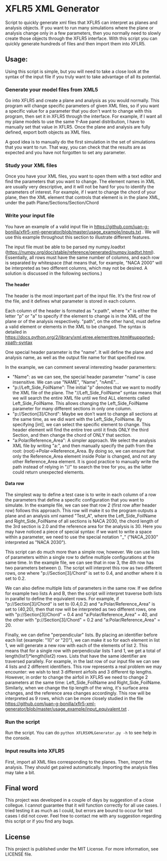 # XFLR5 XML Generator
Script to quickly generate xml files that XFLR5 can interpret as planes and analysis objects.
If you want to run many simulations where the plane or analysis change only in a few parameters, then you normally need to slowly create those objects through the XFLR5 interface.
With this script you can quickly generate hundreds of files and then import them into XFLR5.

## Usage:
Using this script is simple, but you will need to take a close look at the syntax of the input file if you truly want to take advantage of all its potential.

### Generate your model files from XML5
Go into XFLR5 and create a plane and analysis as you would normally. This program will change specific parameters of given XML files, so if you want a specific value for a parameter
that you don't want to change with this program, then set it in XFLR5 through the interface. For example, if I want all my plane models to use the same Y-Axe panel distribution, I
have to manually set that value in XFLR5. Once the plane and analysis are fully defined, export both objects as XML files.

A good idea is to manually do the first simulation in the set of simulations that you want to run. That way, you can check that the results are as expected and you have not forgotten
to set any parameter.

### Study your XML files
Once you have your XML files, you want to open them with a text editor and find the parameters that you want to change. The element names in XML are usually very descriptive, and
it will not be hard for you to identify the parameters of interest. For example, if I want to change the chord of your plane, then the XML element that controls that element is 
in the plane XML, under the path Plane/Sections/Section/Chord

### Write your input file
You have an example of a valid input file in https://github.com/juan-g-bonilla/xflr5-xml-generator/blob/master/usage_example/inputs.txt . We will use this example throughout
this section to illustrate different features.

The input file must be able to be parsed my numpy.loadtxt (https://numpy.org/doc/stable/reference/generated/numpy.loadtxt.html). Essentially, all rows must have the same number
of columns, and each row is separated by whitespace (that means that, for example, "NACA 2000" will be interpreted as two different columns, which may not be desired. A
solution is discussed in the following sections.)

#### The header
The header is the most important part of the input file. It's the first row of the file, and it defines what parameter is stored in each column.

Each column of the header is formated as "x:path", where "x" is either the letter "p" or "a" to specify if the element to change is in the XML of the plane or of the analysis respectively.
"path", on the other hand, must define a valid element or elements in the XML to be changed. The syntax is detailed in https://docs.python.org/2/library/xml.etree.elementtree.html#supported-xpath-syntax

One special header parameter is the "name". It will define the plane and analysis name, as well as the output file name for that specified row.

In the example, we can comment several interesting header paramenters:
* "Name": as we can see, the special header parameter "name" is case insensitive. We can use "NAME", "Name", "nAmE"...
* "p://Left_Side_FoilName": The initial "p" denotes that we want to modify the XML file of the plane. The "//Left_Side_FoilName" syntax means that we will search the entire XML
file until we find ALL elements called Left_Side_FoilName. This allows changing the Left_Side_FoilName parameter for many different sections in only one column.
* "p://Section[3]/Chord": Maybe we don't want to change all sections at the same time, as we did want with the Left_Side_FoilName. By specifying [int], we can select the specific
element to change. This header element will find the entire tree until it finds ONLY the third Section, and then change the chord of ONLY that section.
* "a:Polar/Reference_Area": A simpler approach. We select the analysis XML file by writing "a:", and then manually specify the path from the root: (root)->Polar->Reference_Area.
By doing so, we can ensure that only the Reference_Area element inside Polar is changed, and not any other Reference_Area element. It is good practice to manually write the path
instead of relying in "//" to search the tree for you, as the latter could return unexpected elements.

#### Data row
The simplest way to define a test case is to write in each column of a row the parameters that define a specific configuration that you want to simulate.
In the example file, we can see that row 2 (first row after header row) follows this approach. This row will make it so the program outputs a plane and an analysis xml named 
"Test_A", where the Left_Side_FoilName and Right_Side_FoilName of all sections is NACA 2030, the chord length of the 3rd section is 2.0 and the reference area for the analysis is 30.
Here you may have noticed a piece of special syntax: if we want to write a space within a parameter, we need to use the special notation "\_" ("NACA\_2030" interpreted as "NACA 2030").

This script can do much more than a simple row, however. We can use lists of parameters within a single row to define multiple configurations at the same time.
In the example file, we can see that in row 3, the 4th row has two parameters between (). The script will interpret this row as two different rows, one where "p://Section[3]/Chord"
is set to 0.4, and another where it is set to 0.2.

We can also define multiple lists of parameters in the same row. If we define for example two lists A and B, then the script will interpret traverse both lists in parallel
to define the equivalent rows. For example, if "p://Section[3]/Chord" is set to (0.4,0.2) and "a:Polar/Reference_Area" is set to (40,20), then that row will be interpreted
as two different rows, one with "p://Section[3]/Chord" = 0.4 and "a:Polar/Reference_Area" = 40, and the other with "p://Section[3]/Chord" = 0.2 and "a:Polar/Reference_Area" = 20.

Finally, we can define "perpendicular" lists. By placing an identifier before each list (example: "1()" or "2()"), we can make it so for each element in list 1, we will generate
a new row with each of the elements of list 2. This means that for a single row with perpendicular lists 1 and 1, we get a total of length(list1)*length(list2) rows. Lists that have
the same identifier are traversed parallely.
For example, in the last row of our input file we can see 4 lists and 2 different identifiers. This row represents a real problem we may encounter: we wish to test 3 different airfoils
and 3 different tip lengths. However, in order to change the airfoil in XFLR5 we need to change 2 parameters at the same time: Left_Side_FoilName and Right_Side_FoilName. Similarly,
when we change the tip length of the wing, it's surface area changes, and the reference area changes accordingly. This row will be interpreted as 9 rows, which can be more closely
studied in the file https://github.com/juan-g-bonilla/xflr5-xml-generator/blob/master/usage_example/input_equivalent.txt .

### Run the script
Run the script. You can do `python XFLR5XMLGenerator.py -h` to see help in the console.

### Input results into XFLR5
First, import all XML files corresponding to the planes. Then, import the analysis. They should get paired automatically. Importing the analysis files may take a bit.

## Final word
This project was developed in a couple of days by suggestion of a close collegue. I cannot
guarantee that it will function correctly for all use cases. I tried testing it as much as I could, but errors are bound to occur for test cases I did not cover. 
Feel free to contact me with any suggestion regarding this script or if you find any bugs.

## License
This project is published under the MIT License. For more information, see LICENSE file.

